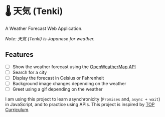 # 🌡 天気 (Tenki)

A Weather Forecast Web Application.

*Note: 天気 (Tenki) is Japanese for weather.*

## Features

- [ ] Show the weather forecast using the [OpenWeatherMap API](https://openweathermap.org/api)
- [ ] Search for a city
- [ ] Display the forecast in Celsius or Fahrenheit
- [ ] Background image changes depending on the weather
- [ ] Greet using a gif depending on the weather

I am using this project to learn asynchronicity (`Promises` and, `async + wait`) in JavaScript, and to practice using APIs.
This project is inspired by [TOP Curriculum](https://www.theodinproject.com/lessons/node-path-javascript-weather-app).